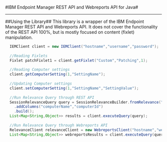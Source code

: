 #IBM Endpoint Manager REST API and Webreports API for Java#
______

##Using the Library##
This library is a wrapper of the IBM Endpoint Manager REST API and Webreports API. It does not cover the functionality of the REST API 100%, but is mostly focused on content (fixlet) manipulation.

```java
  IEMClient client = new IEMClient("hostname","username","password");
  
  //Reading Fixlets
  Fixlet patchFixlet1 = client.getFixlet("Custom","Patching",1);
  
  //Reading Computer settings
  client.getComputerSetting(1,"SettingName");
  
  //Updating Computer settings
  client.setComputerSetting(1,"SettingName","SettingValue");
  
  //Run Relevance Query through REST API
  SessionRelevanceQuery query = SessionRelevanceBuilder.fromRelevance("(name of it, id of it) of bes computers")
    .addColumns("computerName","computerId")
    .build();
  List<Map<String,Object>> results = client.executeQuery(query);
  
  //Run Relevance Query through Webreports API
  RelevanceClient relevanceClient = new WebreportsClient("hostname","webreportsUsername","webreportsPassword");
  List<Map<String,Object>> webreportsResults = client.executeQuery(query);
``` 